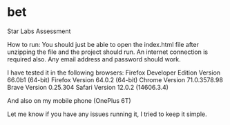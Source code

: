 # bet
Star Labs Assessment

How to run: You should just be able to open the index.html file after unzipping the file and the project should run. An internet connection is required also. Any email address and password should work.

I have tested it in the following browsers: Firefox Developer Edition Version 66.0b1 (64-bit) Firefox Version 64.0.2 (64-bit) Chrome Version 71.0.3578.98 Brave Version 0.25.304 Safari Version 12.0.2 (14606.3.4)

And also on my mobile phone (OnePlus 6T)

Let me know if you have any issues running it, I tried to keep it simple.
